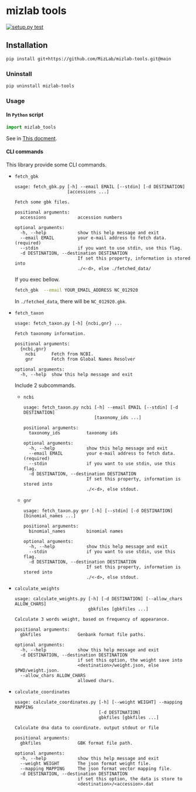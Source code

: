 # mizlab tools

[![setup.py test](https://github.com/MizLab/mizlab-tools/actions/workflows/ci.yml/badge.svg)](https://github.com/MizLab/mizlab-tools/actions/workflows/ci.yml)


## Installation

```sh
pip install git+https://github.com/MizLab/mizlab-tools.git@main
```

### Uninstall

```sh
pip uninstall mizlab-tools
```

### Usage

#### In `Python` script

```python
import mizlab_tools
```

See in [This docment](https://mizlab.github.io/mizlab-tools/).


#### CLI commands

This library provide some CLI commands. 

- `fetch_gbk`
    ```
    usage: fetch_gbk.py [-h] --email EMAIL [--stdin] [-d DESTINATION]
                        [accessions ...]

    Fetch some gbk files.

    positional arguments:
      accessions            accession numbers

    optional arguments:
      -h, --help            show this help message and exit
      --email EMAIL         your e-mail address to fetch data. (required)
      --stdin               if you want to use stdin, use this flag.
      -d DESTINATION, --destination DESTINATION
                            If set this property, information is stored into
                            ./<-d>, else ./fetched_data/
    ```

    If you exec bellow.

    ```sh
    fetch_gbk  --email YOUR_EMAIL_ADDRESS NC_012920
    ```

    In `./fetched_data`, there will be `NC_012920.gbk`.
- `fetch_taxon`
    ```
    usage: fetch_taxon.py [-h] {ncbi,gnr} ...

    Fetch taxonomy information.

    positional arguments:
      {ncbi,gnr}
        ncbi      Fetch from NCBI.
        gnr       Fetch from Global Names Resolver

    optional arguments:
      -h, --help  show this help message and exit
    ```

    Include 2 subcommands.

    - `ncbi`
        ```
        usage: fetch_taxon.py ncbi [-h] --email EMAIL [--stdin] [-d DESTINATION]
                                   [taxonomy_ids ...]

        positional arguments:
          taxonomy_ids          taxonomy ids

        optional arguments:
          -h, --help            show this help message and exit
          --email EMAIL         your e-mail address to fetch data. (required)
          --stdin               if you want to use stdin, use this flag.
          -d DESTINATION, --destination DESTINATION
                                If set this property, information is stored into
                                ./<-d>, else stdout.
        ```

    - `gnr`
        ```
        usage: fetch_taxon.py gnr [-h] [--stdin] [-d DESTINATION] [binomial_names ...]

        positional arguments:
          binomial_names        binomial names

        optional arguments:
          -h, --help            show this help message and exit
          --stdin               if you want to use stdin, use this flag.
          -d DESTINATION, --destination DESTINATION
                                If set this property, information is stored into
                                ./<-d>, else stdout.
        ```
- `calculate_weights`
    ```
    usage: calculate_weights.py [-h] [-d DESTINATION] [--allow_chars ALLOW_CHARS]
                                gbkfiles [gbkfiles ...]

    Calculate 3 words weight, based on frequency of appearance.

    positional arguments:
      gbkfiles              Genbank format file paths.

    optional arguments:
      -h, --help            show this help message and exit
      -d DESTINATION, --destination DESTINATION
                            if set this option, the weight save into
                            <destination>/weight.json, else $PWD/weight.json.
      --allow_chars ALLOW_CHARS
                            allowed chars.
    ```

- `calculate_coordinates`
    ```
    usage: calculate_coordinates.py [-h] [--weight WEIGHT] --mapping MAPPING
                                    [-d DESTINATION]
                                    gbkfiles [gbkfiles ...]

    Calculate dna data to coordinate. output stdout or file

    positional arguments:
      gbkfiles              GBK format file path.

    optional arguments:
      -h, --help            show this help message and exit
      --weight WEIGHT       The json format weight file.
      --mapping MAPPING     The json format vector mapping file.
      -d DESTINATION, --destination DESTINATION
                            if set this option, the data is store to
                            <destination>/<accession>.dat
    ```
